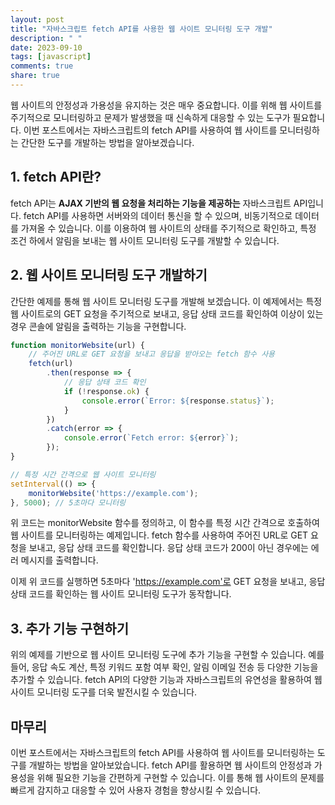 ```yaml
---
layout: post
title: "자바스크립트 fetch API를 사용한 웹 사이트 모니터링 도구 개발"
description: " "
date: 2023-09-10
tags: [javascript]
comments: true
share: true
---
```


웹 사이트의 안정성과 가용성을 유지하는 것은 매우 중요합니다. 이를 위해 웹 사이트를 주기적으로 모니터링하고 문제가 발생했을 때 신속하게 대응할 수 있는 도구가 필요합니다. 이번 포스트에서는 자바스크립트의 fetch API를 사용하여 웹 사이트를 모니터링하는 간단한 도구를 개발하는 방법을 알아보겠습니다.

## 1. fetch API란?

fetch API는 **AJAX 기반의 웹 요청을 처리하는 기능을 제공하는** 자바스크립트 API입니다. fetch API를 사용하면 서버와의 데이터 통신을 할 수 있으며, 비동기적으로 데이터를 가져올 수 있습니다. 이를 이용하여 웹 사이트의 상태를 주기적으로 확인하고, 특정 조건 하에서 알림을 보내는 웹 사이트 모니터링 도구를 개발할 수 있습니다.

## 2. 웹 사이트 모니터링 도구 개발하기

간단한 예제를 통해 웹 사이트 모니터링 도구를 개발해 보겠습니다. 이 예제에서는 특정 웹 사이트로의 GET 요청을 주기적으로 보내고, 응답 상태 코드를 확인하여 이상이 있는 경우 콘솔에 알림을 출력하는 기능을 구현합니다.

```javascript
function monitorWebsite(url) {
    // 주어진 URL로 GET 요청을 보내고 응답을 받아오는 fetch 함수 사용
    fetch(url)
        .then(response => {
            // 응답 상태 코드 확인
            if (!response.ok) {
                console.error(`Error: ${response.status}`);
            }
        })
        .catch(error => {
            console.error(`Fetch error: ${error}`);
        });
}

// 특정 시간 간격으로 웹 사이트 모니터링
setInterval(() => {
    monitorWebsite('https://example.com');
}, 5000); // 5초마다 모니터링
```

위 코드는 monitorWebsite 함수를 정의하고, 이 함수를 특정 시간 간격으로 호출하여 웹 사이트를 모니터링하는 예제입니다. fetch 함수를 사용하여 주어진 URL로 GET 요청을 보내고, 응답 상태 코드를 확인합니다. 응답 상태 코드가 200이 아닌 경우에는 에러 메시지를 출력합니다.

이제 위 코드를 실행하면 5초마다 'https://example.com'로 GET 요청을 보내고, 응답 상태 코드를 확인하는 웹 사이트 모니터링 도구가 동작합니다.

## 3. 추가 기능 구현하기

위의 예제를 기반으로 웹 사이트 모니터링 도구에 추가 기능을 구현할 수 있습니다. 예를 들어, 응답 속도 계산, 특정 키워드 포함 여부 확인, 알림 이메일 전송 등 다양한 기능을 추가할 수 있습니다. fetch API의 다양한 기능과 자바스크립트의 유연성을 활용하여 웹 사이트 모니터링 도구를 더욱 발전시킬 수 있습니다.

## 마무리

이번 포스트에서는 자바스크립트의 fetch API를 사용하여 웹 사이트를 모니터링하는 도구를 개발하는 방법을 알아보았습니다. fetch API를 활용하면 웹 사이트의 안정성과 가용성을 위해 필요한 기능을 간편하게 구현할 수 있습니다. 이를 통해 웹 사이트의 문제를 빠르게 감지하고 대응할 수 있어 사용자 경험을 향상시킬 수 있습니다.